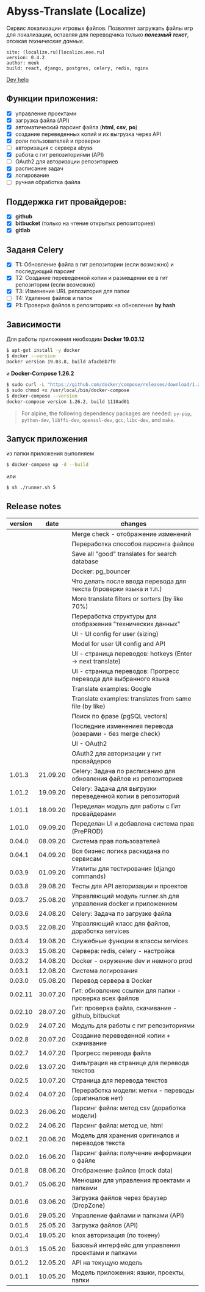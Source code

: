 # Abyss-Translate (Localize)

Сервис локализации игровых файлов. Позволяет загружать
файлы игр для локализации, оставляя для переводчика только
**_полезный текст_**, отсекая _технические данные_.

    site: (localize.ru)[localize.eee.ru]
    version: 0.4.2
    author: meok
    build: react, django, postgres, celery, redis, nginx

[Dev help][]

## Функции приложения:

- [x] управление проектами
- [x] загрузка файла (API)
- [x] автоматический парсинг файла (**html**, **csv**, **po**)
- [x] создание переведенных копий и их выгрузка через API
- [x] роли пользователей и проверки
- [ ] авторизация с сервера abyss
- [x] работа с гит репозиториями (API)
- [ ] OAuth2 для авторизации репозиториев
- [x] расписание задач
- [x] логирование
- [ ] ручная обработка файла

## Поддержка гит провайдеров:

- [x] **github**
- [x] **bitbucket** (только на чтение открытых репозиториев)
- [x] **gitlab**

## Заданя Celery

- [x] T1: Обновление файла в гит репозитории (если возможно) и последующий парсинг
- [x] T2: Создание переведенной копии и размещении ее в гит репозитории (если возможно)
- [x] T3: Изменение URL репозитория для папки
- [ ] T4: Удаление файлов и папок
- [x] P1: Проверка файлов в репозиториях на обновление **by hash**

## Зависимости

Для работы приложения необходим **Docker 19.03.12**

```sh
$ apt-get install -y docker
$ docker --version
Docker version 19.03.8, build afacb8b7f0
```

и **Docker-Compose 1.26.2**

```sh
$ sudo curl -L "https://github.com/docker/compose/releases/download/1.26.2/docker-compose-$(uname -s)-$(uname -m)" -o /usr/local/bin/docker-compose
$ sudo chmod +x /usr/local/bin/docker-compose
$ docker-compose --version
docker-compose version 1.26.2, build 1110ad01
```

> For alpine, the following dependency packages are needed:
> `py-pip`, `python-dev`, `libffi-dev`, `openssl-dev`, `gcc`, `libc-dev`, and `make`.

## Запуск приложения

из папки приложения выполняем

```sh
$ docker-compose up -d --build
```

или

```sh
$ sh ./runner.sh 5
```

## Release notes

| version | date     | changes                                                            |
| ------- | -------- | ------------------------------------------------------------------ |
|         |          | Merge check - отображение изменений                                |
|         |          | Переработка способов парсинга файлов                               |
|         |          | Save all "good" translates for search database                     |
|         |          | Docker: pg_bouncer                                                 |
|         |          | Что делать после ввода перевода для текста (проверки языка и т.п.) |
|         |          | More translate filters or sorters (by like 70%)                    |
|         |          | Переработка структуры для отображения "технических данных"         |
|         |          | UI - UI config for user (sizing)                                   |
|         |          | Model for user UI config and API                                   |
|         |          | UI - страница переводов: hotkeys (Enter -> next translate)         |
|         |          | UI - страница переводов: Прогресс перевода для выбранного языка    |
|         |          | Translate examples: Google                                         |
|         |          | Translate examples: translates from same file (by like)            |
|         |          | Поиск по фразе (pgSQL vectors)                                     |
|         |          | Последние изменениея перевода (юзерами - без merge check)          |
|         |          | UI - OAuth2                                                        |
|         |          | OAuth2 для авторизации у гит провайдеров                           |
| 1.01.3  | 21.09.20 | Celery: Задача по расписанию для обновления файлов из репозиториев |
| 1.01.2  | 19.09.20 | Celery: Задача для выгрузки переведенной копии в репозиторий       |
| 1.01.1  | 18.09.20 | Переделан модуль для работы с Гит провайдерами                     |
| 1.01.0  | 09.09.20 | Переделан UI и добавлена система прав (PrePROD)                    |
| 0.04.0  | 08.09.20 | Система прав пользователей                                         |
| 0.04.1  | 04.09.20 | Вся бизнес логика раскидана по сервисам                            |
| 0.03.9  | 01.09.20 | Утилиты для тестирования (django commands)                         |
| 0.03.8  | 29.08.20 | Тесты для API авторизации и проектов                               |
| 0.03.7  | 25.08.20 | Управляющий модуль runner.sh для управления docker и приложением   |
| 0.03.6  | 24.08.20 | Celery: Задача по загрузке файла                                   |
| 0.03.5  | 22.08.20 | Управляющий класс для файлов, доработка services                   |
| 0.03.4  | 19.08.20 | Служебные функции в классы services                                |
| 0.03.3  | 15.08.20 | Сервера: redis, celery - настройка                                 |
| 0.03.2  | 14.08.20 | Docker - окружение dev и немного prod                              |
| 0.03.1  | 12.08.20 | Система логирования                                                |
| 0.03.0  | 05.08.20 | Перевод сервера в Docker                                           |
| 0.02.11 | 30.07.20 | Гит: обновление ссылки для папки - проверка всех файлов            |
| 0.02.10 | 28.07.20 | Гит: проверка файла, скачивание - github, bitbucket                |
| 0.02.9  | 24.07.20 | Модуль для работы с гит репозиториями                              |
| 0.02.8  | 20.07.20 | Создание переведенной копии + скачивание                           |
| 0.02.7  | 14.07.20 | Прогресс перевода файла                                            |
| 0.02.6  | 13.07.20 | Фильтрация на странице для перевода текстов                        |
| 0.02.5  | 10.07.20 | Страница для перевода текстов                                      |
| 0.02.4  | 04.07.20 | Переработка модели: метки - переводы (оригиналов нет)              |
| 0.02.3  | 26.06.20 | Парсинг файла: метод csv (доработка модели)                        |
| 0.02.2  | 24.06.20 | Парсинг файла: метод ue, html                                      |
| 0.02.1  | 20.06.20 | Модель для хранения оригиналов и переводов текста                  |
| 0.02.0  | 16.06.20 | Парсинг файла: получение информации о файле                        |
| 0.01.8  | 08.06.20 | Отображение файлов (mock data)                                     |
| 0.01.7  | 05.06.20 | Менюшки для управления проектами и папками                         |
| 0.01.6  | 03.06.20 | Загрузка файлов через браузер (DropZone)                           |
| 0.01.6  | 29.05.20 | Управление файлами и папками (API)                                 |
| 0.01.5  | 25.05.20 | Загрузка файлов (API)                                              |
| 0.01.4  | 18.05.20 | knox авторизация (по токену)                                       |
| 0.01.3  | 15.05.20 | Базовый интерфейс для управления проектами и папками               |
| 0.01.2  | 12.05.20 | API на текущую модель                                              |
| 0.01.1  | 10.05.20 | Модель приложения: языки, проекты, папки                           |

[Dev help]: <dev.md> "Help for development"
